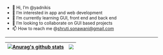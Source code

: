 - 👋 Hi, I’m @yadnikis
- 👀 I’m interested in app and web development
- 🌱 I’m currently learning GUI, front end and back end
- 💞️ I’m looking to collaborate on GUI based projects
- 📫 How to reach me @shruti.sonawani@gmail.com

<hr>

|  <a href=""><img align="center" src="https://github-readme-streak-stats.herokuapp.com/?user=yadnikis&amp;%22%20alt=%22yadnikis&amp;theme=dracula&amp;" alt="Anurag's github stats" /></a> | <a href="https://github.com/anuraghazra/github-readme-stats"><img align="middle" src="https://github-readme-stats.vercel.app/api/top-langs/?username=yadnikis&layout=compact&theme=dracula&hide_border=true" /></a> |
| ------------- | ------------- |
<!---
yadnikis/yadnikis is a ✨ special ✨ repository because its `README.md` (this file) appears on your GitHub profile.
You can click the Preview link to take a look at your changes.
--->
